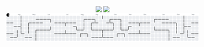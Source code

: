 <div align="center">
  <img src="https://github-readme-stats.vercel.app/api?username=tejasji-09&show_icons=true&theme=github_dark&hide_border=true&count_private=true&include_all_commits=true" height="180px"/>
  <img src="https://github-readme-streak-stats.herokuapp.com/?user=tejasji-09&theme=github_dark&hide_border=true" height="180px"/>
</div>
<picture>
  <source media="(prefers-color-scheme: dark)" srcset="https://raw.githubusercontent.com/abozanona/abozanona/output/pacman-contribution-graph-dark.svg">
  <source media="(prefers-color-scheme: light)" srcset="https://raw.githubusercontent.com/abozanona/abozanona/output/pacman-contribution-graph.svg">
  <img alt="pacman contribution graph" src="https://raw.githubusercontent.com/abozanona/abozanona/output/pacman-contribution-graph.svg">
</picture>

